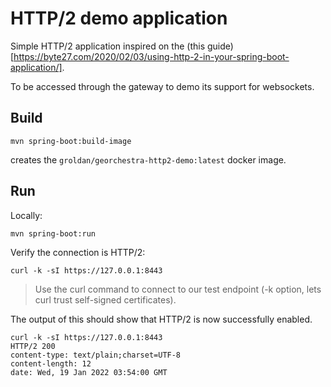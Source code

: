 # HTTP/2 demo application

Simple HTTP/2 application inspired on the (this guide)[https://byte27.com/2020/02/03/using-http-2-in-your-spring-boot-application/].

To be accessed through the gateway to demo its support for websockets.

## Build

```
mvn spring-boot:build-image
```

creates the `groldan/georchestra-http2-demo:latest` docker image.

## Run

Locally:

```
mvn spring-boot:run
```

Verify the connection is HTTP/2:

```
curl -k -sI https://127.0.0.1:8443
```

> Use the curl command to connect to our test endpoint (-k option, lets curl trust self-signed certificates).

The output of this should show that HTTP/2 is now successfully enabled.

```
curl -k -sI https://127.0.0.1:8443
HTTP/2 200 
content-type: text/plain;charset=UTF-8
content-length: 12
date: Wed, 19 Jan 2022 03:54:00 GMT
```
